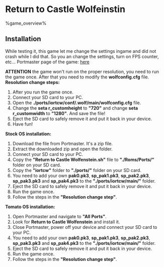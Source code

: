 # Return to Castle Wolfeinstin

%game_overview%

## Installation

While testing it, this game let me change the settings ingame and did not crash while I did that. So you an change the settings, turn on FPS counter, etc...
Portmaster page of the game: [here](https://portmaster.games/detail.html?name=iortcw)

**ATTENTION** the game won't run on the proper resolution, you need to run the game once. After that you need to modify the **wolfconfig.cfg** file.
**Resolution change steps:**
1. After you run the game once.
2. Connect your SD card to your PC.
3. Open the **./ports/iortcw/conf/.wolf/main/wolfconfig.cfg** file.
4. Change the **seta r_customheight** to **"720"**  and change **seta r_customwidth** to **"1280"**. And save the file!
5. Eject the SD card to safely remove it and put it back in your device.
6. Have fun!

**Stock OS installation:**
1. Download the file from Portmaster. It's a zip file.
2. Extract the downloaded zip and open the folder.
3. Connect your SD card to your PC.
4. Copy the **"Return to Castle Wolfenstein.sh"** file to **"./Roms/Ports/"** folder on your SD card.
5. Copy the **"iortcw"** folder to **"./ports/"** folder on your SD card.
6. You need to add your own **pak0.pk3**, **sp_pak1.pk3**, **sp_pak2.pk3**, **sp_pak3.pk3** and **sp_pak4.pk3** to the **"./ports/iortcw/main/"** folder.
7. Eject the SD card to safely remove it and put it back in your device.
8. Run the game once.
9. Follow the steps in the **"Resolution change step"**.

**Tomato OS installation:**
1. Open Portmaster and navigate to **"All Ports"**.
2. Look for **Return to Castle Wolfenstein** and install it.
3. Close Portmaster, power off your device and connect your SD card to your PC.
4. You need to add your own **pak0.pk3**, **sp_pak1.pk3**, **sp_pak2.pk3**, **sp_pak3.pk3** and **sp_pak4.pk3** to the **"./ports/iortcw/main/"** folder.
5. Eject the SD card to safely remove it and put it back in your device.
6. Run the game once.
7. Follow the steps in the **"Resolution change step"**.
